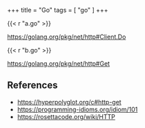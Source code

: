 +++
title = "Go"
tags = [ "go" ]
+++

{{< r "a.go" >}}

<https://golang.org/pkg/net/http#Client.Do>

{{< r "b.go" >}}

<https://golang.org/pkg/net/http#Get>

## References

- <https://hyperpolyglot.org/c#http-get>
- <https://programming-idioms.org/idiom/101>
- <https://rosettacode.org/wiki/HTTP>
